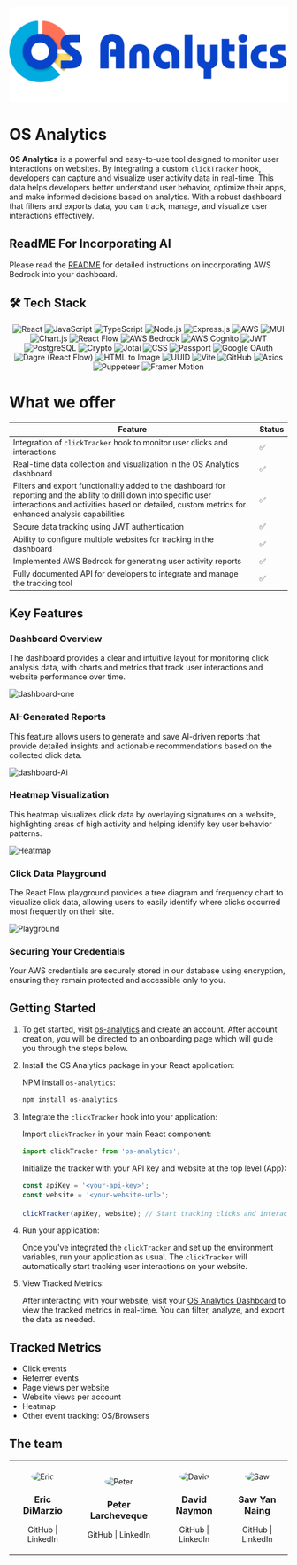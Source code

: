 
<p align="center">
    <img src="client\src\assets\icons\S Analytics copy.png" alt="Pie Chart Icon"/>
</p>

# OS Analytics

**OS Analytics** is a powerful and easy-to-use tool designed to monitor user interactions on websites. By integrating a custom `clickTracker` hook, developers can capture and visualize user activity data in real-time. This data helps developers better understand user behavior, optimize their apps, and make informed decisions based on analytics. With a robust dashboard that filters and exports data, you can track, manage, and visualize user interactions effectively.

## ReadME For Incorporating AI
Please read the [README](README_AWS.md) for detailed instructions on incorporating AWS Bedrock into your dashboard.

## 🛠️ Tech Stack

<div align='center'>

![React](https://img.shields.io/badge/React-20232A?style=for-the-badge&logo=react&logoColor=61DAFB)
![JavaScript](https://img.shields.io/badge/JavaScript-F7DF1E?style=for-the-badge&logo=javascript&logoColor=black)
![TypeScript](https://img.shields.io/badge/TypeScript-007ACC?style=for-the-badge&logo=typescript&logoColor=white)
![Node.js](https://img.shields.io/badge/Node.js-339933?style=for-the-badge&logo=nodedotjs&logoColor=white)
![Express.js](https://img.shields.io/badge/Express.js-404D59?style=for-the-badge)
![AWS](https://img.shields.io/badge/AWS-FF9900?style=for-the-badge&logo=amazonaws&logoColor=white)
![MUI](https://img.shields.io/badge/MUI-007FFF?style=for-the-badge&logo=mui&logoColor=white)
![Chart.js](https://img.shields.io/badge/Chart.js-FF6384?style=for-the-badge&logo=chartdotjs&logoColor=white)
![React Flow](https://img.shields.io/badge/ReactFlow-0077b5?style=for-the-badge&logo=reactflow&logoColor=white)
![AWS Bedrock](https://img.shields.io/badge/AWS%20Bedrock-FF9900?style=for-the-badge&logo=amazonaws&logoColor=white)
![AWS Cognito](https://img.shields.io/badge/AWS%20Cognito-FF4F8B?style=for-the-badge&logo=amazonaws&logoColor=white)
![JWT](https://img.shields.io/badge/JWT-000000?style=for-the-badge&logo=jsonwebtokens&logoColor=white)
![PostgreSQL](https://img.shields.io/badge/PostgreSQL-336791?style=for-the-badge&logo=postgresql&logoColor=white)
![Crypto](https://img.shields.io/badge/Crypto-333333?style=for-the-badge&logo=bitcoin&logoColor=white)
![Jotai](https://img.shields.io/badge/Jotai-000000?style=for-the-badge&logo=jotai&logoColor=white)
![CSS](https://img.shields.io/badge/CSS-1572B6?style=for-the-badge&logo=css3&logoColor=white)
![Passport](https://img.shields.io/badge/Passport-34E27A?style=for-the-badge&logo=passport&logoColor=white)
![Google OAuth](https://img.shields.io/badge/Google%20OAuth-4285F4?style=for-the-badge&logo=google&logoColor=white)
![Dagre (React Flow)](https://img.shields.io/badge/Dagre-0077b5?style=for-the-badge&logo=reactflow&logoColor=white)
![HTML to Image](https://img.shields.io/badge/HTML%20to%20Image-E34F26?style=for-the-badge&logo=html5&logoColor=white)
![UUID](https://img.shields.io/badge/UUID-0077b5?style=for-the-badge&logo=uuid&logoColor=white)
![Vite](https://img.shields.io/badge/Vite-646CFF?style=for-the-badge&logo=vite&logoColor=white)
![GitHub](https://img.shields.io/badge/GitHub-181717?style=for-the-badge&logo=github&logoColor=white)
![Axios](https://img.shields.io/badge/Axios-5A29E4?style=for-the-badge&logo=axios&logoColor=white)
![Puppeteer](https://img.shields.io/badge/Puppeteer-40B5A4?style=for-the-badge&logo=puppeteer&logoColor=white)
![Framer Motion](https://img.shields.io/badge/Framer--Motion-0055FF?style=for-the-badge&logo=framer&logoColor=white)

</div>

# What we offer

<div align="center">

| Feature                                                                                                                                | Status    |
|----------------------------------------------------------------------------------------------------------------------------------------|-----------|
| Integration of `clickTracker` hook to monitor user clicks and interactions                                                              | ✅        |
| Real-time data collection and visualization in the OS Analytics dashboard                                                               | ✅        |
| Filters and export functionality added to the dashboard for reporting and the ability to drill down into specific user interactions and activities based on detailed, custom metrics for enhanced analysis capabilities | ✅        |
| Secure data tracking using JWT authentication                                                                                           | ✅        |
| Ability to configure multiple websites for tracking in the dashboard                                                                    | ✅        |
| Implemented AWS Bedrock for generating user activity reports                                                                            | ✅        |
| Fully documented API for developers to integrate and manage the tracking tool                                                           | ✅        |
</div> 

## Key Features

### Dashboard Overview
The dashboard provides a clear and intuitive layout for monitoring click analysis data, with charts and metrics that track user interactions and website performance over time.

![dashboard-one](https://github.com/user-attachments/assets/369f8d06-1ad9-4008-9d0f-2b7f730ef8e8)


### AI-Generated Reports
This feature allows users to generate and save AI-driven reports that provide detailed insights and actionable recommendations based on the collected click data.

![dashboard-Ai](https://github.com/user-attachments/assets/adbcfff2-96e8-43e5-a6f0-4445c46ea403)


### Heatmap Visualization
This heatmap visualizes click data by overlaying signatures on a website, highlighting areas of high activity and helping identify key user behavior patterns.

![Heatmap](https://github.com/user-attachments/assets/676dcb5e-fd77-4218-a228-de4fbebbbff4)

### Click Data Playground
The React Flow playground provides a tree diagram and frequency chart to visualize click data, allowing users to easily identify where clicks occurred most frequently on their site.

![Playground](https://github.com/user-attachments/assets/3493efe0-b04d-430a-ac27-bf0d8247de9e)


### Securing Your Credentials
Your AWS credentials are securely stored in our database using encryption, ensuring they remain protected and accessible only to you.


## Getting Started

1. To get started, visit [os-analytics](http://os-analytics.com.s3-website-us-west-1.amazonaws.com/) and create an account. After account creation, you will be directed to an onboarding page which will guide you through the steps below.

2. Install the OS Analytics package in your React application:

    NPM install `os-analytics`:
    ```bash
    npm install os-analytics
    ```

3. Integrate the `clickTracker` hook into your application:

    Import `clickTracker` in your main React component:
    ```javascript
    import clickTracker from 'os-analytics';
    ```

    Initialize the tracker with your API key and website at the top level (App):
    ```javascript
    const apiKey = '<your-api-key>';
    const website = '<your-website-url>';

    clickTracker(apiKey, website); // Start tracking clicks and interactions
    ```


4. Run your application:

    Once you've integrated the `clickTracker` and set up the environment variables, run your application as usual. The `clickTracker` will automatically start tracking user interactions on your website.

5. View Tracked Metrics:

    After interacting with your website, visit your [OS Analytics Dashboard](https://github.com/oslabs-beta/ActivityTracker.io/tree/main) to view the tracked metrics in real-time. You can filter, analyze, and export the data as needed.

## Tracked Metrics

- Click events
- Referrer events
- Page views per website
- Website views per account
- Heatmap
- Other event tracking: OS/Browsers

## The team

<div align='center'>

<table>
  <tr>
    <td style="text-align: center; padding: 20px;">
      <img src="https://drive.google.com/uc?export=view&id=1Kf6Uag0fScIaDLS84ocOE29oVLq1Lwhf" alt="Eric" width="120" style="border-radius: 50%;">
      <h3>Eric DiMarzio</h3>
      <a href="https://github.com/EricDiMarzio" style="text-decoration: none;">GitHub</a> |
      <a href="https://www.linkedin.com/in/ericdimarzio/" style="text-decoration: none;">LinkedIn</a>
    </td>

  <td style="text-align: center; padding: 20px;">
      <img src="https://drive.google.com/uc?export=view&id=1LVf_oNtekR2RuN7rp3LshK1MpYt1ghzp" alt="Peter" width="120" style="border-radius: 50%;">
      <h3>Peter Larcheveque</h3>
      <a href="https://github.com/plarchev" style="text-decoration: none;">GitHub</a> |
      <a href="https://linkedin.com/in/peter-larcheveque/" style="text-decoration: none;">LinkedIn</a>
    </td>

  <td style="text-align: center; padding: 20px;">
      <img src="https://drive.google.com/uc?export=view&id=1UVlPPUCFdOW-2dhitZutYzDzXTP-PXor" alt="David" width="120" style="border-radius: 50%;">
      <h3>David Naymon</h3>
      <a href="https://github.com/DavidN22" style="text-decoration: none;">GitHub</a> |
      <a href="https://www.linkedin.com/in/david-naymon-76520018a/" style="text-decoration: none;">LinkedIn</a>
    </td>

  <td style="text-align: center; padding: 20px;">
      <img src="https://drive.google.com/uc?export=view&id=1ziFJVuFL8lGfprFXq5SxgDLyKwrSOxz6" alt="Saw" width="120" style="border-radius: 50%;">
      <h3>Saw Yan Naing</h3>
      <a href="https://github.com/willsyn7" style="text-decoration: none;">GitHub</a> |
      <a href="https://www.linkedin.com/in/saw-naing/" style="text-decoration: none;">LinkedIn</a>
    </td>
  </tr>
</table>


</div>

##


